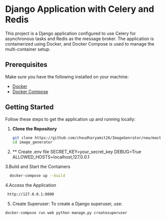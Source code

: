 # Django Application with Celery and Redis

This project is a Django application configured to use Celery for asynchronous tasks and Redis as the message broker. The application is containerized using Docker, and Docker Compose is used to manage the multi-container setup.

## Prerequisites

Make sure you have the following installed on your machine:

- [Docker](https://www.docker.com/get-started)
- [Docker Compose](https://docs.docker.com/compose/install/)

## Getting Started

Follow these steps to get the application up and running locally:

1. **Clone the Repository**

   ```bash
   git clone https://github.com/choudharyamit26/ImageGenrator/new/master
   cd image_generator
   ```
2. ** Create .env file
  SECRET_KEY=your_secret_key
  DEBUG=True
  ALLOWED_HOSTS=localhost,127.0.0.1

3.Build and Start the Containers
```bash
  docker-compose up --build
```
4.Access the Application
```bash
 http://127.0.0.1:8000
```
5. Create Superuser: To create a Django superuser, use:

```bash
docker-compose run web python manage.py createsuperuser
```


